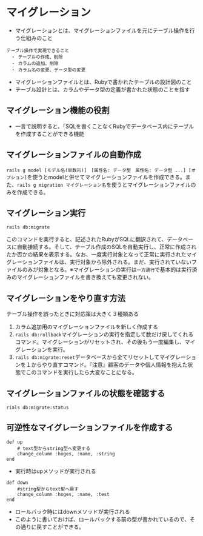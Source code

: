 # マイグレーション
- マイグレーションとは、マイグレーションファイルを元にテーブル操作を行う仕組みのこと
```
テーブル操作で実現できること
　・ テーブルの作成、削除
　・ カラムの追加、削除
　・ カラム名の変更、データ型の変更
```
- マイグレーションファイルとは、Rubyで書かれたテーブルの設計図のこと
- テーブル設計とは、カラムやデータ型の定義が書かれた状態のことを指す

## マイグレーション機能の役割
- 一言で説明すると、「SQLを書くことなくRubyでデータベース内にテーブルを作成することができる機能

## マイグレーションファイルの自動作成
`rails g model [モデル名(単数形)]　[属性名: データ型　属性名: データ型 ...] [オプション]`を使うとmodelと併せてマイグレーションファイルを作成できる。また、`rails g migration マイグレーション名`を使うとマイグレーションファイルのみを作成できる。

## マイグレーション実行
```
rails db:migrate
```
このコマンドを実行すると、記述されたRubyがSQLに翻訳されて、データベースに自動接続する。そして、テーブル作成のSQLを自動実行し、正常に作成されたか否かの結果を表示する。なお、一度実行対象となって正常に実行されたマイグレーションファイルは、実行対象から除外される。まだ、実行されていないファイルのみが対象となる。※マイグレーションの実行は`一方通行`で基本的は実行済みのマイグレーションファイルを書き換えても変更されない。

## マイグレーションをやり直す方法
テーブル操作を誤ったときに対応策は大きく３種類ある
1. カラム追加用のマイグレーションファイルを新しく作成する
2. `rails db:rollback`マイグレーションの実行を指定して数だけ戻してくれるコマンド。マイグレーションがリセットされ、その後もう一度編集し、マイグレーションを実行。
3. `rails db:migrate:reset`データベースから全てリセットしてマイグレーションを１からやり直すコマンド。『注意』顧客のデータや個人情報を抱えた状態でこのコマンドを実行したら大変なことになる。

## マイグレーションファイルの状態を確認する
```
rials db:migrate:status
```

## 可逆性なマイグレーションファイルを作成する
```
def up
    # text型からstring型へ変更する
    change_column :hoges, :name, :string
end
```
- 実行時はupメソッドが実行される
```
def down
    #string型からtext型へ戻す
    change_column :hoges, :name, :test
end
```
- ロールバック時にはdownメソッドが実行される
- このように書いておけば、ロールバックする前の型が書かれているので、その通りに戻すことができる。
